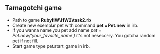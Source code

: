 ## Tamagotchi game 
- Path to game **RubyHW\HW2\task2.rb**
- Create new exemplar pet with command **pet = Pet.new** in irb.
- If you wanna name you pet add name *pet = Pet.new('your_favorite_name')* it's not neseccery. 
  You gotcha random pet if not fill.
- Start game type pet.start_game in irb.